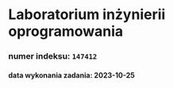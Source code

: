 # Laboratorium inżynierii oprogramowania

### numer indeksu: `147412`

#### data wykonania zadania: 2023-10-25
